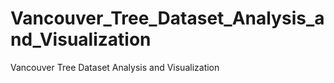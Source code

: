 # Vancouver_Tree_Dataset_Analysis_and_Visualization
Vancouver Tree Dataset Analysis and Visualization 
